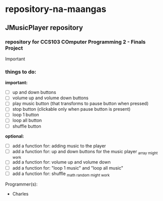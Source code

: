 # repository-na-maangas
## JMusicPlayer repository
### repository for **CCS103 COmputer Programming 2** - Finals Project

> [!IMPORTANT]
> ### things to do:
> **important:**
> - [ ] up and down buttons
> - [ ] volume up and volume down buttons
> - [ ] play music button (that transforms to pause button when pressed)
> - [ ] stop button (clickable only when pause button is present)
> - [ ] loop 1 button
> - [ ] loop all button
> - [ ] shuffle button
>
> **optional:**
> - [ ] add a function for: adding music to the player
> - [ ] add a function for: up and down buttons for the music player <sub> array might work </sub>
> - [ ] add a function for: volume up and volume down
> - [ ] add a function for: "loop 1 music" and "loop all music"
> - [ ] add a function for: shuffle <sub> math random might work </sub>



Programmer(s):
- Charles
